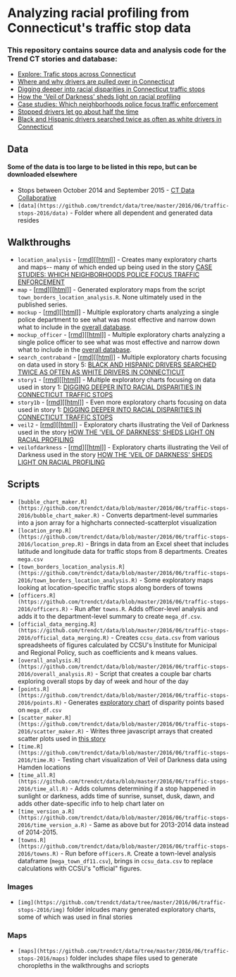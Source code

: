 # Analyzing racial profiling from Connecticut's traffic stop data

### This repository contains source data and analysis code for the Trend CT stories and database:

* [Explore: Trafic stops across Connecticut](http://trafficstops.trendct.org/data/)
* [Where and why drivers are pulled over in Connecticut](http://trafficstops.trendct.org/story/where-and-why-drivers-are-pulled-over-in-connecticut/)
* [Digging deeper into racial disparities in Connecticut traffic stops](http://trafficstops.trendct.org/story/digging-deeper-into-racial-disparities-in-ct-traffic-stops/)
* [How the 'Veil of Darkness' sheds light on racial profiling](http://trafficstops.trendct.org/story/how-veil-of-darkness-sheds-light-on-racial-profiling/)
* [Case studies: Which neighborhoods police focus traffic enforcement](http://trafficstops.trendct.org/story/case-studies-which-neighborhoods-police-focus-traffic-enforcement/)
* [Stopped drivers let go about half the time](http://trafficstops.trendct.org/story/stopped-drivers-let-go-about-half-the-time/)
* [Black and Hispanic drivers searched twice as often as white drivers in Connecticut](http://trafficstops.trendct.org/story/black-hispanic-drivers-searched-twice-as-often-as-white-drivers-in-connecticut/)
## Data

#### Some of the data is too large to be listed in this repo, but can be downloaded elsewhere
* Stops between October 2014 and September 2015 - [CT Data Collaborative](http://ctrp3.ctdata.org/rawdata/)
* `[data](https://github.com/trendct/data/tree/master/2016/06/traffic-stops-2016/data)` - Folder where all dependent and generated data resides

## Walkthroughs

* `location_analysis` - [[rmd](https://github.com/trendct/data/blob/master/2016/06/traffic-stops-2016/location_analysis.Rmd)][[[html](http://trendct.github.io/data/2016/06/traffic-stops-2016/location_analysis.html)]] - Creates many exploratory charts and maps-- many of which ended up being used in the story [CASE STUDIES: WHICH NEIGHBORHOODS POLICE FOCUS TRAFFIC ENFORCEMENT](http://trafficstops.trendct.org/story/case-studies-which-neighborhoods-police-focus-traffic-enforcement/)
* `map` - [[rmd](https://github.com/trendct/data/blob/master/2016/06/traffic-stops-2016/map.Rmd)][[[html](http://trendct.github.io/data/2016/06/traffic-stops-2016/map.html)]] - Generated exploratory maps from the script `town_borders_location_analysis.R`. None ultimately used in the published series.
* `mockup` - [[rmd](https://github.com/trendct/data/blob/master/2016/06/traffic-stops-2016/mockup.Rmd)][[[html](http://trendct.github.io/data/2016/06/traffic-stops-2016/mockup.html)]] - Multiple exploratory charts analyzing a single police department to see what was most effective and narrow down what to include in the [overall database](http://trafficstops.trendct.org/data/).
* `mockup_officer` - [[rmd](https://github.com/trendct/data/blob/master/2016/06/traffic-stops-2016/mockup_officer.Rmd)][[[html](http://trendct.github.io/data/2016/06/traffic-stops-2016/mockup+officer.html)]] - Multiple exploratory charts analyzing a single police officer to see what was most effective and narrow down what to include in the [overall database](http://trafficstops.trendct.org/data/).
* `search_contraband` - [[rmd](https://github.com/trendct/data/blob/master/2016/06/traffic-stops-2016/search_contraband.Rmd)][[[html](http://trendct.github.io/data/2016/06/traffic-stops-2016/search_contraband.html)]] - Multiple exploratory charts focusing on data used in story 5: [BLACK AND HISPANIC DRIVERS SEARCHED TWICE AS OFTEN AS WHITE DRIVERS IN CONNECTICUT](http://trafficstops.trendct.org/story/black-hispanic-drivers-searched-twice-as-often-as-white-drivers-in-connecticut/)
* `story1` - [[rmd](https://github.com/trendct/data/blob/master/2016/06/traffic-stops-2016/story1.Rmd)][[[html](http://trendct.github.io/data/2016/06/traffic-stops-2016/story1.html)]] - Multiple exploratory charts focusing on data used in story 1: [DIGGING DEEPER INTO RACIAL DISPARITIES IN CONNECTICUT TRAFFIC STOPS](http://trafficstops.trendct.org/story/digging-deeper-into-racial-disparities-in-ct-traffic-stops/)
* `story1b` - [[rmd](https://github.com/trendct/data/blob/master/2016/06/traffic-stops-2016/story1b.Rmd)][[[html](http://trendct.github.io/data/2016/06/traffic-stops-2016/story1b.html)]] - Even more exploratory charts focusing on data used in story 1: [DIGGING DEEPER INTO RACIAL DISPARITIES IN CONNECTICUT TRAFFIC STOPS](http://trafficstops.trendct.org/story/digging-deeper-into-racial-disparities-in-ct-traffic-stops/)
* `veil2` - [[rmd](https://github.com/trendct/data/blob/master/2016/06/traffic-stops-2016/veil2.Rmd)][[[html](http://trendct.github.io/data/2016/06/traffic-stops-2016/veil2.html)]] - Exploratory charts illustrating the Veil of Darkness used in the story [HOW THE 'VEIL OF DARKNESS' SHEDS LIGHT ON RACIAL PROFILING](http://trafficstops.trendct.org/story/how-veil-of-darkness-sheds-light-on-racial-profiling/)
* `veilofdarkness` - [[rmd](https://github.com/trendct/data/blob/master/2016/06/traffic-stops-2016/veilofdarkness.Rmd)][[[html](http://trendct.github.io/data/2016/06/traffic-stops-2016/veilofdarkness.html)]] - Exploratory charts illustrating the Veil of Darkness used in the story [HOW THE 'VEIL OF DARKNESS' SHEDS LIGHT ON RACIAL PROFILING](http://trafficstops.trendct.org/story/how-veil-of-darkness-sheds-light-on-racial-profiling/)

## Scripts

* `[bubble_chart_maker.R](https://github.com/trendct/data/blob/master/2016/06/traffic-stops-2016/bubble_chart_maker.R)` - Converts department-level summaries into a json array for a highcharts connected-scatterplot visualization
* `[location_prep.R](https://github.com/trendct/data/blob/master/2016/06/traffic-stops-2016/location_prep.R)` - Brings in data from an Excel sheet that includes latitude and longitude data for traffic stops from 8 departments. Creates `mega.csv` 
* `[town_borders_location_analysis.R](https://github.com/trendct/data/blob/master/2016/06/traffic-stops-2016/town_borders_location_analysis.R)` - Some exploratory maps looking at location-specific traffic stops along borders of towns
* `[officers.R](https://github.com/trendct/data/blob/master/2016/06/traffic-stops-2016/officers.R)` - Run after `towns.R`. Adds officer-level analysis and adds it to the department-level summary to create `mega_df.csv`.
* `[official_data_merging.R](https://github.com/trendct/data/blob/master/2016/06/traffic-stops-2016/official_data_merging.R)` - Creates `ccsu_data.csv` from various spreadsheets of figures calculated by CCSU's Institute for Municipal and Regional Policy, such as coefficients and k means values.
* `[overall_analysis.R](https://github.com/trendct/data/blob/master/2016/06/traffic-stops-2016/overall_analysis.R)` - Script that creates a couple bar charts exploring overall stops by day of week and hour of the day
* `[points.R](https://github.com/trendct/data/blob/master/2016/06/traffic-stops-2016/points.R)` - Generates [exploratory chart](http://trendct.org/wp-content/blogs.dir/60/files/2016/05/disp_points2-copy-771x411.png) of disparity points based on `mega_df.csv` 
* `[scatter_maker.R](https://github.com/trendct/data/blob/master/2016/06/traffic-stops-2016/scatter_maker.R)` - Writes three javascript arrays that created scatter plots used in [this story](http://trafficstops.trendct.org/story/digging-deeper-into-racial-disparities-in-ct-traffic-stops/)
* `[time.R](https://github.com/trendct/data/blob/master/2016/06/traffic-stops-2016/time.R)` - Testing chart visualization of Veil of Darkness data using Hamden locations
* `[time_all.R](https://github.com/trendct/data/blob/master/2016/06/traffic-stops-2016/time_all.R)` - Adds columns determining if a stop happened in sunlight or darkness, adds time of sunrise, sunset, dusk, dawn, and adds other date-specific info to help chart later on
* `[time_version_a.R](https://github.com/trendct/data/blob/master/2016/06/traffic-stops-2016/time_version_a.R)` - Same as above but for 2013-2014 data instead of 2014-2015.
* `[towns.R](https://github.com/trendct/data/blob/master/2016/06/traffic-stops-2016/towns.R)` - Run before `officers.R`. Create a town-level analysis dataframe (`mega_town_df11.csv`), brings in `ccsu_data.csv` to replace calculations with CCSU's "official" figures.

### Images

* `[img](https://github.com/trendct/data/tree/master/2016/06/traffic-stops-2016/img)` folder inlcudes many generated exploratory charts, some of which was used in final stories

### Maps

* `[maps](https://github.com/trendct/data/tree/master/2016/06/traffic-stops-2016/maps)` folder includes shape files used to generate choropleths in the walkthroughs and scriopts
